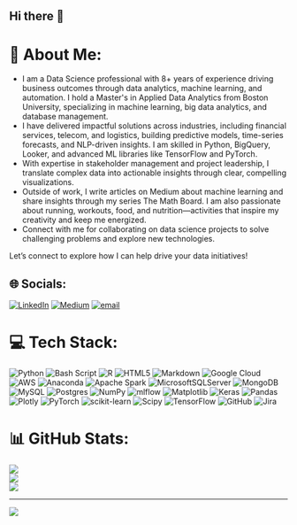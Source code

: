 ## Hi there 👋

 # 💫 About Me:
 <ul> 
 <li> I am a Data Science professional with 8+ years of experience driving business outcomes through data analytics, machine learning, and automation. I hold a Master's in Applied Data Analytics from Boston University, specializing in machine learning, big data analytics, and database management.</li>
<li> I have delivered impactful solutions across industries, including financial services, telecom, and logistics, building predictive models, time-series forecasts, and NLP-driven insights. I am skilled in Python, BigQuery, Looker, and advanced ML libraries like TensorFlow and PyTorch.</li>
<li> With expertise in stakeholder management and project leadership, I translate complex data into actionable insights through clear, compelling visualizations.</li>
<li> Outside of work, I write articles on Medium about machine learning and share insights through my series The Math Board. I am also passionate about running, workouts, food, and nutrition—activities that inspire my creativity and keep me energized.</li>
 <li> Connect with me for collaborating on data science projects to solve challenging problems and explore new technologies. </li>
 </ul>

Let’s connect to explore how I can help drive your data initiatives!


## 🌐 Socials:
[![LinkedIn](https://img.shields.io/badge/LinkedIn-%230077B5.svg?logo=linkedin&logoColor=white)](https://linkedin.com/in/jyoti-sharma-dsc) [![Medium](https://img.shields.io/badge/Medium-12100E?logo=medium&logoColor=white)](https://medium.com/@@jyoti.sharma.dsc) [![email](https://img.shields.io/badge/Email-D14836?logo=gmail&logoColor=white)](mailto:jyoti.sharma.dsc@gmail.com) 

# 💻 Tech Stack:
![Python](https://img.shields.io/badge/python-3670A0?style=for-the-badge&logo=python&logoColor=ffdd54) ![Bash Script](https://img.shields.io/badge/bash_script-%23121011.svg?style=for-the-badge&logo=gnu-bash&logoColor=white) ![R](https://img.shields.io/badge/r-%23276DC3.svg?style=for-the-badge&logo=r&logoColor=white) ![HTML5](https://img.shields.io/badge/html5-%23E34F26.svg?style=for-the-badge&logo=html5&logoColor=white) ![Markdown](https://img.shields.io/badge/markdown-%23000000.svg?style=for-the-badge&logo=markdown&logoColor=white) ![Google Cloud](https://img.shields.io/badge/GoogleCloud-%234285F4.svg?style=for-the-badge&logo=google-cloud&logoColor=white) ![AWS](https://img.shields.io/badge/AWS-%23FF9900.svg?style=for-the-badge&logo=amazon-aws&logoColor=white) ![Anaconda](https://img.shields.io/badge/Anaconda-%2344A833.svg?style=for-the-badge&logo=anaconda&logoColor=white) ![Apache Spark](https://img.shields.io/badge/Apache%20Spark-FDEE21?style=for-the-badge&logo=apachespark&logoColor=black) ![MicrosoftSQLServer](https://img.shields.io/badge/Microsoft%20SQL%20Server-CC2927?style=for-the-badge&logo=microsoft%20sql%20server&logoColor=white) ![MongoDB](https://img.shields.io/badge/MongoDB-%234ea94b.svg?style=for-the-badge&logo=mongodb&logoColor=white) ![MySQL](https://img.shields.io/badge/mysql-4479A1.svg?style=for-the-badge&logo=mysql&logoColor=white) ![Postgres](https://img.shields.io/badge/postgres-%23316192.svg?style=for-the-badge&logo=postgresql&logoColor=white) ![NumPy](https://img.shields.io/badge/numpy-%23013243.svg?style=for-the-badge&logo=numpy&logoColor=white) ![mlflow](https://img.shields.io/badge/mlflow-%23d9ead3.svg?style=for-the-badge&logo=numpy&logoColor=blue) ![Matplotlib](https://img.shields.io/badge/Matplotlib-%23ffffff.svg?style=for-the-badge&logo=Matplotlib&logoColor=black) ![Keras](https://img.shields.io/badge/Keras-%23D00000.svg?style=for-the-badge&logo=Keras&logoColor=white) ![Pandas](https://img.shields.io/badge/pandas-%23150458.svg?style=for-the-badge&logo=pandas&logoColor=white) ![Plotly](https://img.shields.io/badge/Plotly-%233F4F75.svg?style=for-the-badge&logo=plotly&logoColor=white) ![PyTorch](https://img.shields.io/badge/PyTorch-%23EE4C2C.svg?style=for-the-badge&logo=PyTorch&logoColor=white) ![scikit-learn](https://img.shields.io/badge/scikit--learn-%23F7931E.svg?style=for-the-badge&logo=scikit-learn&logoColor=white) ![Scipy](https://img.shields.io/badge/SciPy-%230C55A5.svg?style=for-the-badge&logo=scipy&logoColor=%white) ![TensorFlow](https://img.shields.io/badge/TensorFlow-%23FF6F00.svg?style=for-the-badge&logo=TensorFlow&logoColor=white) ![GitHub](https://img.shields.io/badge/github-%23121011.svg?style=for-the-badge&logo=github&logoColor=white) ![Jira](https://img.shields.io/badge/jira-%230A0FFF.svg?style=for-the-badge&logo=jira&logoColor=white)
# 📊 GitHub Stats:
![](https://github-readme-stats.vercel.app/api?username=Jyoti-Sharma-DS&theme=dark&hide_border=false&include_all_commits=false&count_private=false)<br/>
![](https://github-readme-streak-stats.herokuapp.com/?user=Jyoti-Sharma-DS&theme=dark&hide_border=false)<br/>
![](https://github-readme-stats.vercel.app/api/top-langs/?username=Jyoti-Sharma-DS&theme=dark&hide_border=false&include_all_commits=false&count_private=false&layout=compact)

---
[![](https://visitcount.itsvg.in/api?id=Jyoti-Sharma-DS&icon=0&color=0)](https://visitcount.itsvg.in)

<!-- Proudly created with GPRM ( https://gprm.itsvg.in ) -->
